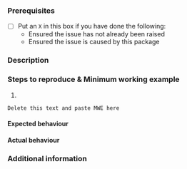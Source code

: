 <!--
Thanks for notifying me of a new issue!

Before you submit, please make sure you have completed the following steps:
-->

### Prerequisites
- [ ] Put an `X` in this box if you have done the following:
  - Ensured the issue has not already been raised
  - Ensured the issue is caused by this package

<!--
If the above did not work, please provide a 'minimum working example' (MWE) that I can copy and paste to reproduce the issue. The following headings can be used as a guide when submitting the issue:
-->

### Description


### Steps to reproduce & Minimum working example
1.

```
Delete this text and paste MWE here
```

#### Expected behaviour


#### Actual behaviour


### Additional information
